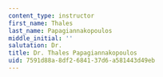 ```yaml
---
content_type: instructor
first_name: Thales
last_name: Papagiannakopoulos
middle_initial: ''
salutation: Dr.
title: Dr. Thales Papagiannakopoulos
uid: 7591d88a-8df2-6841-37d6-a581443d49eb
---
```

